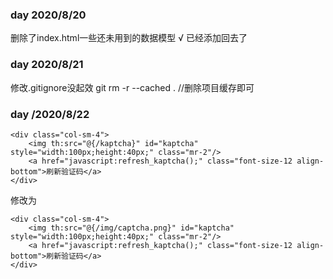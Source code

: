 ### day 2020/8/20
删除了index.html一些还未用到的数据模型
√ 已经添加回去了

### day 2020/8/21
修改.gitignore没起效
git rm -r --cached .    //删除项目缓存即可

### day /2020/8/22
```
<div class="col-sm-4">
    <img th:src="@{/kaptcha}" id="kaptcha" style="width:100px;height:40px;" class="mr-2"/>
    <a href="javascript:refresh_kaptcha();" class="font-size-12 align-bottom">刷新验证码</a>
</div>
```
修改为
```
<div class="col-sm-4">
    <img th:src="@{/img/captcha.png}" id="kaptcha" style="width:100px;height:40px;" class="mr-2"/>
    <a href="javascript:refresh_kaptcha();" class="font-size-12 align-bottom">刷新验证码</a>
</div>
```

